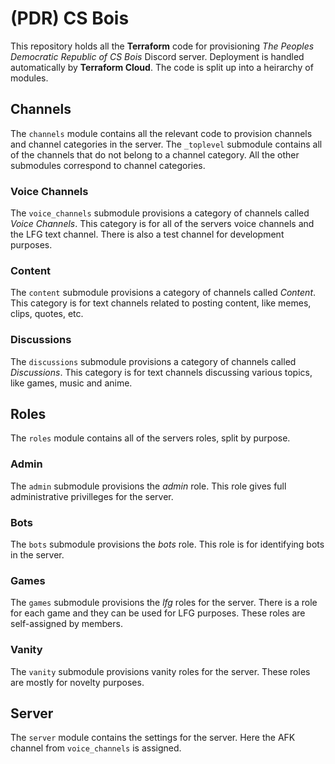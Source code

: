 # (PDR) CS Bois

This repository holds all the **Terraform** code for provisioning *The Peoples Democratic Republic of CS Bois* Discord server. Deployment is handled automatically by **Terraform Cloud**. The code is split up into a heirarchy of modules.

## Channels

The `channels` module contains all the relevant code to provision channels and channel categories in the server. The `_toplevel` submodule contains all of the channels that do not belong to a channel category. All the other submodules correspond to channel categories.

### Voice Channels

The `voice_channels` submodule provisions a category of channels called *Voice Channels*. This category is for all of the servers voice channels and the LFG text channel. There is also a test channel for development purposes.

### Content

The `content` submodule provisions a category of channels called *Content*. This category is for text channels related to posting content, like memes, clips, quotes, etc.

### Discussions

The `discussions` submodule provisions a category of channels called *Discussions*. This category is for text channels discussing various topics, like games, music and anime.

## Roles

The `roles` module contains all of the servers roles, split by purpose.

### Admin

The `admin` submodule provisions the *admin* role. This role gives full administrative privilleges for the server.

### Bots

The `bots` submodule provisions the *bots* role. This role is for identifying bots in the server.

### Games

The `games` submodule provisions the *lfg* roles for the server. There is a role for each game and they can be used for LFG purposes. These roles are self-assigned by members.

### Vanity

The `vanity` submodule provisions vanity roles for the server. These roles are mostly for novelty purposes.

## Server

The `server` module contains the settings for the server. Here the AFK channel from `voice_channels` is assigned.
